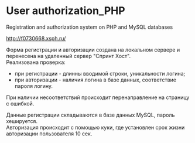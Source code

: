 # User authorization_PHP
Registration and authorization system on PHP and MySQL databases

http://f0730668.xsph.ru/

Форма регистрации и авторизации создана на локальном сервере и перенесена на удаленный сервер "Спринт Хост".  
 Реализована проверка:  
   - при регистрации - длинны вводимой строки, уникальности логина;   
   - при авторизации - наличия логина в базе данных, соответствие пароля логину. 
        
При наличии несоответствий происходит перенаправление на страницу с ошибкой. 

Данные регистрации складываются в базе данных MySQL, пароль хешируется.    
Авторизация происходит с помощью куки, где установлен срок жизни авторизации пользователя 10 сек.     
